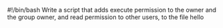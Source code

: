 #!/bin/bash
Write a script that adds execute permission to the owner and the group owner, and read permission to other users, to the file hello
